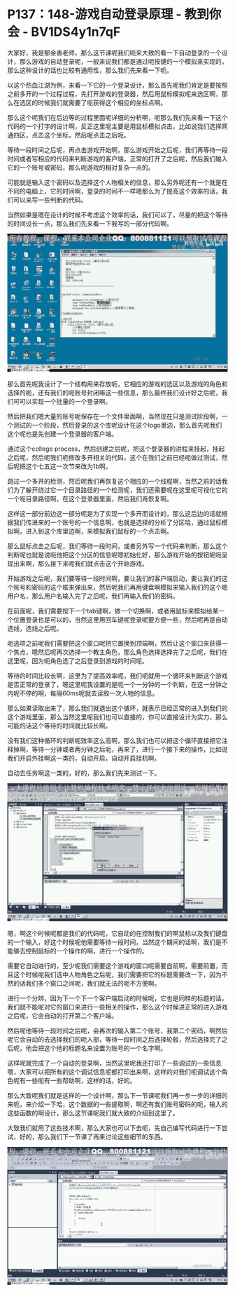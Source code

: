 # P137：148-游戏自动登录原理 - 教到你会 - BV1DS4y1n7qF

大家好，我是郁金香老师，那么这节课呢我们呃来大致的看一下自动登录的一个设计，那么游戏的自动登录呢，一般来说我们都是通过呃按键的一个模拟来实现的，那么这种设计的话也比较有通用性，那么我们先来看一下呃。

以这个热血江湖为例，来看一下它的一个登录设计，那么首先呢我们肯定是要按照之前多开的一个过程过程，先打开游戏的登录器，然后用鼠标模拟呢来选区啊，那么在选区的时候我们就需要了呃获得这个相应的坐标点啊。

那么这个呢我们在后边等的过程里面呢详细的分析啊，呃那么我们先来看一下这个代码的一个打字的设计啊，反正这里呢主要是用鼠标模拟点击，比如说我们选择网通四区，点击这个坐标，然后呢点击之后呃。

等待一段时间之后呢，再点击游戏开始啊，那么游戏开始之后呢，我们再等待一段时间或者写相应的代码来判断游戏的客户端，正常的打开了之后呢，然后我们输入它的一个账号或密码，那么呃游戏的相对复杂一点的。

可能就是输入这个密码以及选择这个人物相关的信息，那么另外呢还有一个就是在不同的电脑上，它的时间啊，登录的时间不一样嗯那么为了提高这个效率的话，我们可以来写一些判断的代码。

当然如果是嗯在设计的时候不考虑这个效率的话，我们可以了，尽量的把这个等待的时间设长一点，那么我们先来看一下我写的一部分代码啊。



![](img/45f51516152e3ca14aa3c6119c2a871e_1.png)

那么首先呢我设计了一个结构用来存放呃，它相应的游戏的选区以及游戏的角色和选择的呃，还有我们的呃账号封闭嘛这一些信息，那么最终我们设计好之后呢，我们可可以实现一个批量的一个登录啊。

然后把我们嗯大量的账号呢保存在一个文件里面啊，当然现在只是测试阶段啊，一个测试的一个阶段，然后登录的这个库呢设计在这个logo里边，那么首先呢我们这个呢也是先创建一个登录器的客户端。

通过这个college process，然后创建之后呢，把这个登录器的进程来挂起，挂起之后呢，然后呢我们呃修改多开相关的代码，这个在我们之前已经呃做过测试，然后呢把这个七五这一次节来改为1b啊。

跳过一个多开的检测，然后呢我们再恢复这个相应的一个线程啊，当然之前的话我们为了躲开绕过它一个目录路径的一个检测呢，我们还需要呢在这里呢可视化它的一个呃目录路径啊，在这个登录器里面，然后我们再恢复啊。

这样这一部分前边这一部分呢是为了实现一个多开而设计的，那么这后边的话就根据我们传进来的一个账号的一个信息啊，也就是选择的分析了分区哈，通过鼠标模拟啊，进入到这个库里边啊，来模拟我们鼠标的一个点击啊。

那么鼠标点击之后呢，我们等待一段时间，或者另外写一个代码来判断，那么这个判断呢也就是说呃他把这个分区的信息呢嗯初始化好，那么游戏开始的按钮呢呃呈现出来啊，那么接下来呢我们就点击这个开始游戏。

开始游戏之后呢，我们要等待一段时间啊，要让我们的客户端启动，要让我们的这个账号和密码的这个框来弹出来，然后呢我们再用键盘啊模拟来输入我们的这个嗯用户名，那么用户名输入完了之后呢，我们再输入我们的密码。

在前面呢，我们需要按下一个tab键啊，做一个切换啊，或者用鼠标来模拟给某一个位置登录也是可以的，当然这里用回车键呢登录呢要方便一些，然后呢再是自动选线，选线之后呢。

呃选项之前呢我们需要把这个窗口呢把它置换到顶端啊，然后让这个窗口来获得一个焦点，嗯然后呢再次选择一个教主角色，那么角色选择选择完了之后呢，我们在这里呢，因为呃角色选了之后登录到游戏的时间呢。

等待的时间比较长啊，这里为了提高效率呢，我们呃就用一个循环来判断这个游戏是否正常的登录了，嗯这里呢我设置的是呃一个一分钟的一个判断，在这一分钟之内呢不停的啊，每隔60ms呢就去读取一次人物的信息。

那么如果读取出来了，那么我们就退出这个循环，就表示已经正常的进入到我们的这个游戏里面，那么当然这里呢我们也可以直接的，你可以直接设计为实力，那么可能的话这个等待的时间就比较长啊。

没有我们这种循环的判断呢效率这么高啊，那么我们也可以把这个循环直接把它注释掉啊，等待一分钟或者两分钟之后呃，再来了，进行一个接下来的操作，比如说我们开启外挂啊这一类的，自动开启，自动开启挂机啊。

自动去任务啊这一类的，好的，那么我们先来测试一下。

![](img/45f51516152e3ca14aa3c6119c2a871e_3.png)

嗯，啊这个时候呢都是我们的代码呢，它自动的在控制我们的啊鼠标以及我们键盘的一个输入，好这个时候呢他需要等待一段时间，当然这个期间的话啊，我们是不能够去控制鼠标的一个操作的啊，进行一个操作的。

需要它自动进行的，至少呢我们需要这个游戏的窗口呢需要自前啊，需要前置，而且这个时候呢我们选中人物角色之后呢，我们需要把它的标题需要改一下，因为不然的话我们多个窗口之间呢，我们就无法的呃不方便啊。

进行一个分辨，因为下一个下一个客户端启动的时候呢，它也是同样的标题的话，我们就不能呢对它的窗口来进行一些相关的操作，那么这个时候进正常的进入游戏之后呢，它会自动的打开第二个客户端。

然后呢他等待一段时间之后呢，会再次的输入第二个账号，我第二个密码，啊然后呢它会自动的去选择我们的呃人部，等待一段时间之后选择轮毂，然后选择完了之后呢，他会把这个他的标题名来设置为账号的一个名字啊。

这样呢就完成了一个自动的登录啊，当然这里呢我还打印了一些调试的一些信息嗯，大家可以把所有的这个调试信息呢都打印出来啊，这样的对我们呃调试这个角色呢有一些呃有一些帮助啊，这样的话，好的。

那么大致呢我们就是这样的一个设计啊，那么下一节课呢我们再一步一步的详细的来呃，来介绍一下哈，这个数据的一些提取啊，啊还有我们账号密码的呃，输入的这些函数的啊设计，那么这节课呢我们就大致的介绍到这里了。

大致我们就用了这些技术啊，那么大家也可以下去呃，先自己编写代码进行一下尝试，好的，那么我们下一节课了再来讨论这些细节的东西。



![](img/45f51516152e3ca14aa3c6119c2a871e_5.png)